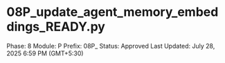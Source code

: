 # 08P_update_agent_memory_embeddings_READY.py

Phase: 8
Module: P
Prefix: 08P_
Status: Approved
Last Updated: July 28, 2025 6:59 PM (GMT+5:30)